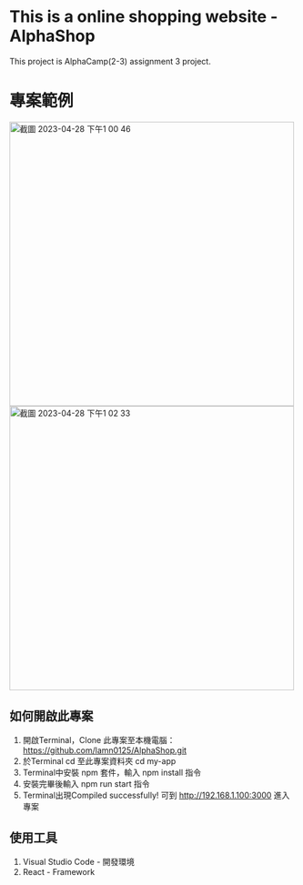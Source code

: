 # This is a online shopping website -AlphaShop

This project is AlphaCamp(2-3) assignment 3 project.

# 專案範例
<img width="500" alt="截圖 2023-04-28 下午1 00 46" src="https://user-images.githubusercontent.com/123957783/235058360-9d2435e9-3363-4557-800c-d17190de91d0.png"><img width="500" alt="截圖 2023-04-28 下午1 02 33" src="https://user-images.githubusercontent.com/123957783/235058489-814d36a8-4ccd-4e1b-82a4-c6b00d996912.png">


## 如何開啟此專案

1. 開啟Terminal，Clone 此專案至本機電腦： https://github.com/lamn0125/AlphaShop.git
2. 於Terminal cd 至此專案資料夾 cd my-app
3. Terminal中安裝 npm 套件，輸入 npm install 指令
4. 安裝完畢後輸入 npm run start 指令
5. Terminal出現Compiled successfully! 可到 http://192.168.1.100:3000 進入專案


## 使用工具
1. Visual Studio Code - 開發環境
2. React - Framework
